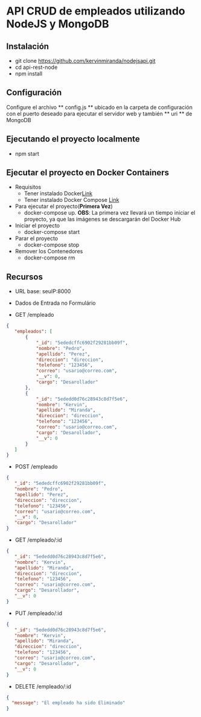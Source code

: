 # API CRUD de empleados utilizando NodeJS y MongoDB

## Instalación

* git clone https://github.com/kervinmiranda/nodejsapi.git
* cd api-rest-node
* npm install

## Configuración

Configure el archivo ** config.js ** ubicado en la carpeta de configuración con el puerto deseado para ejecutar el servidor web y también ** uri ** de MongoDB

## Ejecutando el proyecto localmente

* npm start

## Ejecutar el proyecto en Docker Containers
* Requisitos
    * Tener instalado Docker[Link](https://docs.docker.com/engine/install/)
    * Tener instalado Docker Compose [Link](https://docs.docker.com/compose/install/)
* Para ejecutar el proyecto(**Primera Vez**)
    * docker-compose up. **OBS**: La primera vez llevará un tiempo iniciar el proyecto, ya que las imágenes se descargarán del Docker Hub
* Iniciar el proyecto
    * docker-compose start
* Parar el proyecto
    * docker-compose stop
* Remover los Contenedores
    * docker-compose rm

## Recursos
* URL base: seuIP:8000
* Dados de Entrada no Formulário

 * GET /empleado
 
 ```json
 {
    "empleados": [
        {
            "_id": "5ededcffc6902f29281bb09f",
            "nombre": "Pedro",
            "apellido": "Perez",
            "direccion": "direccion",
            "telefono": "123456",
            "correo": "usario@correo.com",
            "__v": 0,
            "cargo": "Desarollador"
        },
        {
            "_id": "5ededd0d76c28943c8d7f5e6",
            "nombre": "Kervin",
            "apellido": "Miranda",
            "direccion": "direccion",
            "telefono": "123456",
            "correo": "usario@correo.com",
            "cargo": "Desarollador",
            "__v": 0
        }
    ]
}

```

 * POST /empleado
 
 ```json
{
    "_id": "5ededcffc6902f29281bb09f",
    "nombre": "Pedro",
    "apellido": "Perez",
    "direccion": "direccion",
    "telefono": "123456",
    "correo": "usario@correo.com",
    "__v": 0,
    "cargo": "Desarollador"
}

 ```
 * GET /empleado/:id

 ```json
 {
    "_id": "5ededd0d76c28943c8d7f5e6",
    "nombre": "Kervin",
    "apellido": "Miranda",
    "direccion": "direccion",
    "telefono": "123456",
    "correo": "usario@correo.com",
    "cargo": "Desarollador",
    "__v": 0
}

 ```
 * PUT /empleado/:id

 ```json
 {
    "_id": "5ededd0d76c28943c8d7f5e6",
    "nombre": "Kervin",
    "apellido": "Miranda",
    "direccion": "direccion",
    "telefono": "123456",
    "correo": "usario@correo.com",
    "cargo": "Desarollador",
    "__v": 0
}

 ```
 * DELETE /empleado/:id
 
 ```json
 {
   "message": "El empleado ha sido Eliminado"
 }
 ```